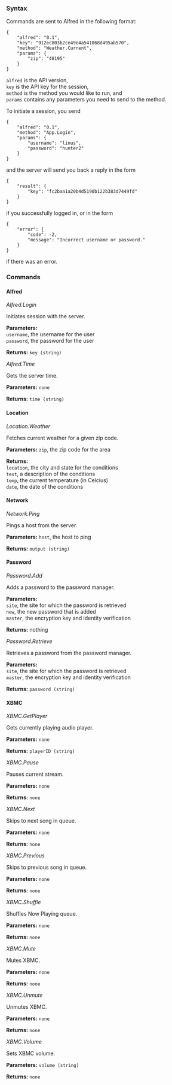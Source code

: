 ### Syntax

Commands are sent to Alfred in the following format:

	{
		"alfred": "0.1",
		"key": "912ec803b2ce49e4a541068d495ab570",
		"method": "Weather.Current",
		"params": {
			"zip": "48195"
		}
	}

`alfred` is the API version,  
`key` is the API key for the session,  
`method` is the method you would like to run, and  
`params` contains any parameters you need to send to the method.

To initiate a session, you send

	{
		"alfred": "0.1",
		"method": "App.Login",
		"params": {
			"username": "linus",
			"password": "hunter2"
		}
	}

and the server will send you back a reply in the form

	{
		"result": {
			"key": "fc2baa1a20b4d5190b122b383d7449fd"
		}
	}

if you successfully logged in, or in the form

	{
		"error": {
			"code": -2,
			"message": "Incorrect username or password."
		}
	}

if there was an error.

### Commands

#### Alfred

*Alfred.Login*

Initiates session with the server.

**Parameters:**  
	`username`, the username for the user  
	`password`, the password for the user

**Returns:** `key (string)`

*Alfred.Time*

Gets the server time.

**Parameters:** `none`

**Returns:** `time (string)`

#### Location

*Location.Weather*

Fetches current weather for a given zip code.

**Parameters:** `zip`, the zip code for the area

**Returns:**  
	`location`, the city and state for the conditions  
	`text`, a description of the conditions  
	`temp`, the current temperature (in Celcius)  
	`date`, the date of the conditions  

#### Network

*Network.Ping*

Pings a host from the server.

**Parameters:** `host`, the host to ping

**Returns:** `output (string)`

#### Password

*Password.Add*

Adds a password to the password manager.

**Parameters:**  
	`site`, the site for which the password is retrieved  
	`new`, the new password that is added  
	`master`, the encryption key and identity verification

**Returns:** nothing

*Password.Retrieve*

Retrieves a password from the password manager.

**Parameters:**  
	`site`, the site for which the password is retrieved  
	`master`, the encryption key and identity verification

**Returns:** `password (string)`

#### XBMC

*XBMC.GetPlayer*

Gets currently playing audio player.

**Parameters:** `none`

**Returns:** `playerID (string)`

*XBMC.Pause*

Pauses current stream.

**Parameters:** `none`

**Returns:** `none`

*XBMC.Next*

Skips to next song in queue.

**Parameters:** `none`

**Returns:** `none`

*XBMC.Previous*

Skips to previous song in queue.

**Parameters:** `none`

**Returns:** `none`

*XBMC.Shuffle*

Shuffles Now Playing queue.

**Parameters:** `none`

**Returns:** `none`

*XBMC.Mute*

Mutes XBMC.

**Parameters:** `none`

**Returns:** `none`

*XBMC.Unmute*

Unmutes XBMC.

**Parameters:** `none`

**Returns:** `none`

*XBMC.Volume*

Sets XBMC volume.

**Parameters:** `volume (string)`

**Returns:** `none`